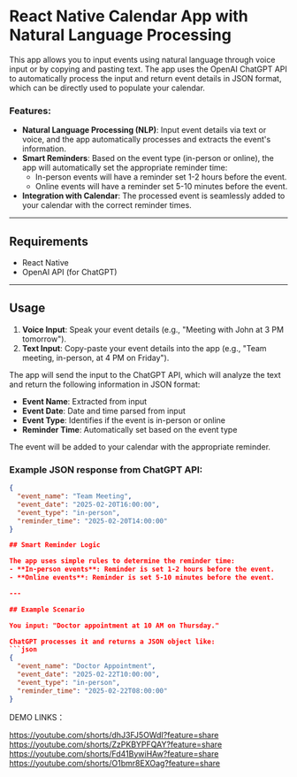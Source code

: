 # React Native Calendar App with Natural Language Processing

This app allows you to input events using natural language through voice input or by copying and pasting text. The app uses the OpenAI ChatGPT API to automatically process the input and return event details in JSON format, which can be directly used to populate your calendar.

### Features:
- **Natural Language Processing (NLP)**: Input event details via text or voice, and the app automatically processes and extracts the event's information.
- **Smart Reminders**: Based on the event type (in-person or online), the app will automatically set the appropriate reminder time:
  - In-person events will have a reminder set 1-2 hours before the event.
  - Online events will have a reminder set 5-10 minutes before the event.
- **Integration with Calendar**: The processed event is seamlessly added to your calendar with the correct reminder times.

---

## Requirements

- React Native
- OpenAI API (for ChatGPT)

---

## Usage

1. **Voice Input**: Speak your event details (e.g., "Meeting with John at 3 PM tomorrow").
2. **Text Input**: Copy-paste your event details into the app (e.g., "Team meeting, in-person, at 4 PM on Friday").

The app will send the input to the ChatGPT API, which will analyze the text and return the following information in JSON format:
- **Event Name**: Extracted from input
- **Event Date**: Date and time parsed from input
- **Event Type**: Identifies if the event is in-person or online
- **Reminder Time**: Automatically set based on the event type

The event will be added to your calendar with the appropriate reminder.

### Example JSON response from ChatGPT API:
```json
{
  "event_name": "Team Meeting",
  "event_date": "2025-02-20T16:00:00",
  "event_type": "in-person",
  "reminder_time": "2025-02-20T14:00:00"
}

## Smart Reminder Logic

The app uses simple rules to determine the reminder time:
- **In-person events**: Reminder is set 1-2 hours before the event.
- **Online events**: Reminder is set 5-10 minutes before the event.

---

## Example Scenario

You input: "Doctor appointment at 10 AM on Thursday."

ChatGPT processes it and returns a JSON object like:
```json
{
  "event_name": "Doctor Appointment",
  "event_date": "2025-02-22T10:00:00",
  "event_type": "in-person",
  "reminder_time": "2025-02-22T08:00:00"
}
```
DEMO LINKS：

https://youtube.com/shorts/dhJ3FJ5OWdI?feature=share
https://youtube.com/shorts/ZzPKBYPFQAY?feature=share
https://youtube.com/shorts/Fd41BywiHAw?feature=share
https://youtube.com/shorts/O1bmr8EXOag?feature=share
